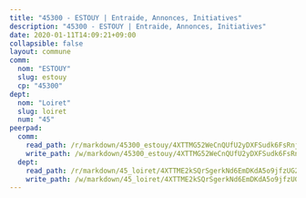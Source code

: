 ```yaml
---
title: "45300 - ESTOUY | Entraide, Annonces, Initiatives"
description: "45300 - ESTOUY | Entraide, Annonces, Initiatives"
date: 2020-01-11T14:09:21+09:00
collapsible: false
layout: commune
comm:
  nom: "ESTOUY"
  slug: estouy
  cp: "45300"
dept:
  nom: "Loiret"
  slug: loiret
  num: "45"
peerpad:
  comm:
    read_path: /r/markdown/45300_estouy/4XTTMG52WeCnQUfU2yDXFSudk6FsRnj2bYjoJ44PYHFW55GkU
    write_path: /w/markdown/45300_estouy/4XTTMG52WeCnQUfU2yDXFSudk6FsRnj2bYjoJ44PYHFW55GkU-K3TgUAaT6oXNrrP9fZLXtS5oqfXe8DEGHnXAesHSnXWXqHn3F1huFrAc1q7pzTnrQjzpHaj6DGX32bXYUCcnpGRaWhqh7RBzc3jsYBCALKVE3pKdH8GRKtgCeqopVLHjNtrZXHH6
  dept:
    read_path: /r/markdown/45_loiret/4XTTME2kSQrSgerkNd6EmDKdA5o9jfzUG2SAG8C2qVYb3YXN4
    write_path: /w/markdown/45_loiret/4XTTME2kSQrSgerkNd6EmDKdA5o9jfzUG2SAG8C2qVYb3YXN4-K3TgULpEDoP6p5UphGUnEGQQDb2AQTj81Z2trE1ZVsdtBZSXUbkVLE9oEias3DdMz5vmgxRH8ErfnuyVj2VYfJxxhBMoq5ZxQCDrb2jTVFkww5uEThgDKwT8pF9LfJGTpqNraKjJ
---
```


